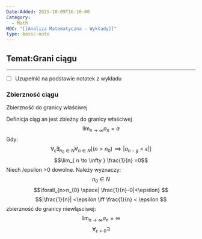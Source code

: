 ```yaml
---
Date-Added: 2025-10-09T16:10:00
Category:
  - Math
MOC: "[[Analiza Matematyczna - Wykłady]]"
type: basic-note
---
```

## Temat:Grani ciągu
- - -
- [ ] Uzupełnić na podstawie notatek z wykładu
### Zbierzność ciągu
Zbierzność do granicy właściwej

Definicja ciąg an jest zbieżny do granicy właściwej
$$ \lim_{ n \to \infty } a_{n} = a $$
Gdy:
$$\forall_{\epsilon} \exists_{n_{0}\in N}\forall_{n \in N}[(n>n_{0})\implies|a_{n -g}<\epsilon|]$$
$$\lim_{ n \to \infty } \frac{1}{n} =0$$
Niech /epsilon >0 dowolne.
Należy wyznaczy:
$$n_{0} \in N
$$
$$\forall_{n>n_{0} \space| \frac{1}{n}-0|<\epsilon}
$$
$$|\frac{1}{n}| <\epsilon \iff \frac{1}{n} < \epsilon $$
zbierzność do granicy niewłąsciwej:
$$\lim_{ n \to \infty } a_{n} = \infty $$
$$\forall_{\epsilon>0} \exists
$$

